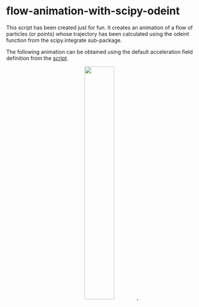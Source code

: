 # flow-animation-with-scipy-odeint

This script has been created just for fun. It creates an animation of a flow of particles (or points) whose trajectory has been calculated using the odeint function from the scipy.integrate sub-package.

The following animation can be obtained using the default acceleration field definition from the [script](https://github.com/artmenlope/flow-animation-with-scipy-odeint/blob/master/odeint-2d-flow.py).

<p align="center">
<img src="https://github.com/artmenlope/flow-animation-with-scipy-odeint/blob/master/odeint-flow-animation-compressed.gif" width="40%">,
</p>
